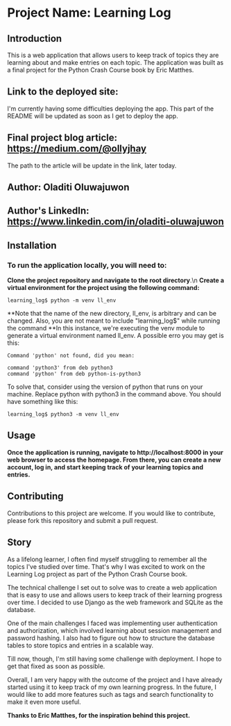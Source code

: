 # Project Name: Learning Log
## Introduction
This is a web application that allows users to keep track of topics they are learning about and make entries on each topic. The application was built as a final project for the Python Crash Course book by Eric Matthes.

## Link to the deployed site:
I'm currently having some difficulties deploying the app. This part of the README will be updated as soon as I get to deploy the app.

## Final project blog article: https://medium.com/@ollyjhay
The path to the article will be update in the link, later today.

## Author: Oladiti Oluwajuwon

## Author's LinkedIn: https://www.linkedin.com/in/oladiti-oluwajuwon

## Installation
### To run the application locally, you will need to:

**Clone the project repository and navigate to the root directory**.\n
**Create a virtual environment for the project using the following command:**
```
learning_log$ python -m venv ll_env
```
**Note that the name of the new directory, ll_env, is arbitrary and can be changed. Also, you are not meant to include "learning_log$" while running the command
**In this instance, we're executing the venv module to generate a virtual environment named ll_env. A possible erro you may get is this:
```
Command 'python' not found, did you mean:

command 'python3' from deb python3
command 'python' from deb python-is-python3
```
To solve that, consider using the version of python that runs on your machine. Replace python with python3 in the command above. You should have something like this:
```
learning_log$ python3 -m venv ll_env
```


## Usage
**Once the application is running, navigate to http://localhost:8000 in your web browser to access the homepage. From there, you can create a new account, log in, and start keeping track of your learning topics and entries.**

## Contributing
Contributions to this project are welcome. If you would like to contribute, please fork this repository and submit a pull request.


## Story
As a lifelong learner, I often find myself struggling to remember all the topics I've studied over time. That's why I was excited to work on the Learning Log project as part of the Python Crash Course book.

The technical challenge I set out to solve was to create a web application that is easy to use and allows users to keep track of their learning progress over time. I decided to use Django as the web framework and SQLite as the database.

One of the main challenges I faced was implementing user authentication and authorization, which involved learning about session management and password hashing. I also had to figure out how to structure the database tables to store topics and entries in a scalable way.

Till now, though, I'm still having some challenge with deployment. I hope to get that fixed as soon as possible.

Overall, I am very happy with the outcome of the project and I have already started using it to keep track of my own learning progress. In the future, I would like to add more features such as tags and search functionality to make it even more useful.

**Thanks to Eric Matthes, for the inspiration behind this project.**
